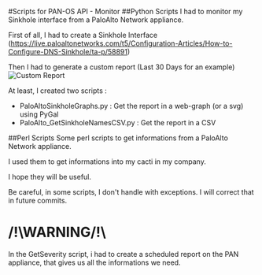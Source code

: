 #Scripts for PAN-OS API - Monitor
##Python Scripts
I had to monitor my Sinkhole interface from a PaloAlto Network appliance.

First of all, I had to create a Sinkhole Interface (https://live.paloaltonetworks.com/t5/Configuration-Articles/How-to-Configure-DNS-Sinkhole/ta-p/58891)

Then I had to generate a custom report (Last 30 Days for an example)
![Custom Report](http://i.imgur.com/FdGAzKQ.png)

At least, I created two scripts : 
- PaloAltoSinkholeGraphs.py : Get the report in a web-graph (or a svg) using PyGal
- PaloAlto_GetSinkholeNamesCSV.py : Get the report in a CSV

##Perl Scripts
Some perl scripts to get informations from a PaloAlto Network appliance.

I used them to get informations into my cacti in my company.

I hope they will be useful.

Be careful, in some scripts, I don't handle with exceptions. I will correct that in future commits.

# /!\WARNING/!\

In the GetSeverity script, i had to create a scheduled report on the PAN appliance, that gives us all the informations we need.
